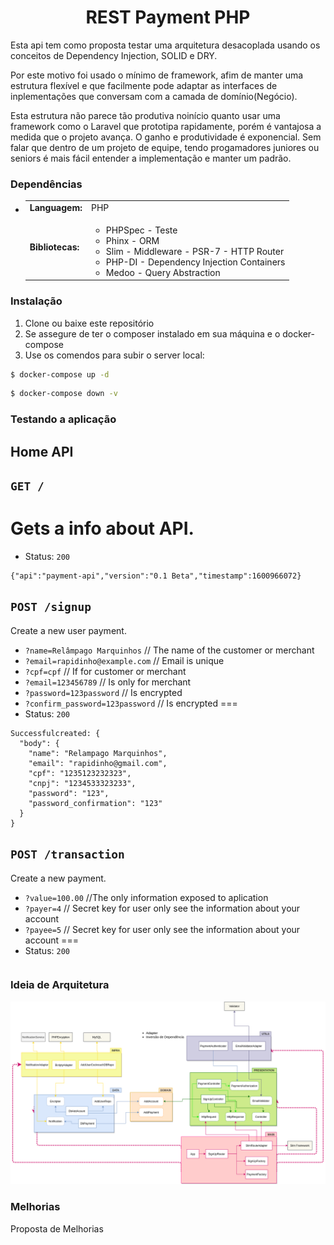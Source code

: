 <div align="center">
	<h1> REST Payment PHP </h1>
</div>

Esta api tem como proposta testar uma arquitetura desacoplada usando os conceitos de Dependency Injection, SOLID e DRY.

Por este motivo foi usado o mínimo de framework, afim de manter uma estrutura flexível e que facilmente pode adaptar as interfaces de inplementações que conversam com  a camada de domínio(Negócio). 

Esta estrutura não parece tão produtiva noinício quanto usar uma framework como o Laravel que prototipa rapidamente, porém é vantajosa a medida que o projeto avança. O ganho e produtividade é exponencial. Sem falar que dentro de um projeto de equipe, tendo progamadores juniores ou seniors é mais fácil entender a implementação e manter um padrão. 



### Dependências
<div>

  * <table border="0" cellpadding="4">
		<tr>
			<td>
				<strong>Languagem:</strong>
			</td>
			<td>
				PHP
			</td>
		</tr>
		<tr>
			<td><strong>
				Bibliotecas:
			</strong></td>
			<td>
				<ul>
					<li>
						PHPSpec - Teste
					</li>
					<li>
						Phinx - ORM 
					</li>
					<li>
						Slim - Middleware - PSR-7 - HTTP Router
					</li>
					<li>
						PHP-DI - Dependency Injection Containers
					</li>
					<li>
						Medoo - Query Abstraction
					</li>
				</ul>
			</td>
		</tr>
		<tr>
	</table>

</div>

### Instalação


  1. Clone ou baixe este repositório
  3. Se assegure de ter o composer instalado em sua máquina e o docker-compose 
  4. Use os comendos para subir o server local: 
  
  ```bash
$ docker-compose up -d 
```
  ```bash
$ docker-compose down -v
```

### Testando a aplicação

## Home API
## `GET /`
Gets a info about API.
===
* Status: `200`
```
{"api":"payment-api","version":"0.1 Beta","timestamp":1600966072}
```
## `POST /signup`
Create a new user payment.
* `?name=Relâmpago Marquinhos` // The name of the customer or merchant
* `?email=rapidinho@example.com` // Email is unique 
* `?cpf=cpf` // If for customer or merchant 
* `?email=123456789` // Is only for merchant
* `?password=123password` // Is encrypted
* `?confirm_password=123password` // Is encrypted
===
* Status: `200`
```
Successfulcreated: {
  "body": {
    "name": "Relampago Marquinhos",
    "email": "rapidinho@gmail.com",
    "cpf": "1235123232323",
    "cnpj": "1234533323233",
    "password": "123",
    "password_confirmation": "123"
  }
}
```
## `POST /transaction`
Create a new payment.
* `?value=100.00` //The only information exposed to aplication
* `?payer=4` // Secret key for user only see the information about your account
* `?payee=5` // Secret key for user only see the information about your account
===
* Status: `200`
```

```



### Ideia de Arquitetura
![](https://github.com/laisevn/dalek/blob/master/Payment_Diagram.png)


### Melhorias
Proposta de Melhorias 

